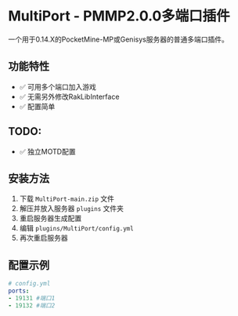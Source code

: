 # MultiPort - PMMP2.0.0多端口插件

一个用于0.14.X的PocketMine-MP或Genisys服务器的普通多端口插件。

## 功能特性
- ✅ 可用多个端口加入游戏
- ✅ 无需另外修改RakLibInterface
- ✅ 配置简单

## TODO: 
- ✅ 独立MOTD配置

## 安装方法
1. 下载 `MultiPort-main.zip` 文件
2. 解压并放入服务器 `plugins` 文件夹
3. 重启服务器生成配置
4. 编辑 `plugins/MultiPort/config.yml`
5. 再次重启服务器

## 配置示例
```yaml
# config.yml
ports:
- 19131 #端口1
- 19132 #端口2
